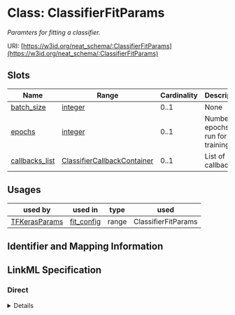 # Class: ClassifierFitParams
_Paramters for fitting a classifier._





URI: [https://w3id.org/neat_schema/:ClassifierFitParams](https://w3id.org/neat_schema/:ClassifierFitParams)



<!-- no inheritance hierarchy -->



## Slots

| Name | Range | Cardinality | Description  | Info |
| ---  | --- | --- | --- | --- |
| [batch_size](batch_size.md) | [integer](integer.md) | 0..1 | None  | . |
| [epochs](epochs.md) | [integer](integer.md) | 0..1 | Number of epochs to run for training.  | . |
| [callbacks_list](callbacks_list.md) | [ClassifierCallbackContainer](ClassifierCallbackContainer.md) | 0..1 | List of callbacks.  | . |


## Usages


| used by | used in | type | used |
| ---  | --- | --- | --- |
| [TFKerasParams](TFKerasParams.md) | [fit_config](fit_config.md) | range | ClassifierFitParams |



## Identifier and Mapping Information









## LinkML Specification

<!-- TODO: investigate https://stackoverflow.com/questions/37606292/how-to-create-tabbed-code-blocks-in-mkdocs-or-sphinx -->

### Direct

<details>
```yaml
name: ClassifierFitParams
description: Paramters for fitting a classifier.
from_schema: https://w3id.org/neat_schema
attributes:
  batch_size:
    name: batch_size
    from_schema: https://w3id.org/neat_schema
    range: integer
  epochs:
    name: epochs
    description: Number of epochs to run for training.
    from_schema: https://w3id.org/neat_schema
    range: integer
  callbacks_list:
    name: callbacks_list
    description: List of callbacks.
    from_schema: https://w3id.org/neat_schema
    range: ClassifierCallbackContainer

```
</details>

### Induced

<details>
```yaml
name: ClassifierFitParams
description: Paramters for fitting a classifier.
from_schema: https://w3id.org/neat_schema
attributes:
  batch_size:
    name: batch_size
    from_schema: https://w3id.org/neat_schema
    alias: batch_size
    owner: ClassifierFitParams
    range: integer
  epochs:
    name: epochs
    description: Number of epochs to run for training.
    from_schema: https://w3id.org/neat_schema
    alias: epochs
    owner: ClassifierFitParams
    range: integer
  callbacks_list:
    name: callbacks_list
    description: List of callbacks.
    from_schema: https://w3id.org/neat_schema
    alias: callbacks_list
    owner: ClassifierFitParams
    range: ClassifierCallbackContainer

```
</details>